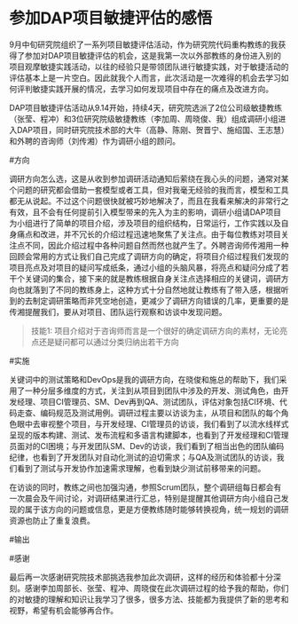 参加DAP项目敏捷评估的感悟
=========================

9月中旬研究院组织了一系列项目敏捷评估活动，作为研究院代码重构教练的我获得了参加对DAP项目敏捷评估的机会，这是我第一次以外部教练的身份进入别的项目观摩敏捷实践活动，以往的经验只是带领团队进行敏捷实践，对于敏捷活动的评估基本上是一片空白。因此就我个人而言，此次活动是一次难得的机会去学习如何评判敏捷实践开展的情况，去学习如何发现项目中存在的痛点及改进方向。

DAP项目敏捷评估活动从9.14开始，持续4天，研究院选派了2位公司级敏捷教练（张莹、程冲）和3位研究院级敏捷教练（李加周、周晓俊、我）组成调研小组进入DAP项目，同时研究院技术部的大牛（高静、陈刚、贺晋宁、施绍国、王志慧）和外聘的咨询师（刘传湘）作为调研小组的顾问。

#方向

调研方向怎么选，这是从收到参加调研活动通知后萦绕在我心头的问题，通常对某个问题的研究都会借助一套模型或者工具，但对我毫无经验的我而言，模型和工具都无从说起。不过这个问题很快就被巧妙地解决了，而且在我看来解决的非常行之有效，且不会有任何提前引入模型带来的先入为主的影响，调研小组请DAP项目为小组进行了简单的项目介绍，涉及项目的组织结构，日常运行，工作实践以及自身痛点和改进，并不冗长的介绍过程迅速地聚焦了关注点。由于每位教练对项目关注点不同，因此介绍过程中各种问题自然而然也就产生了。外聘咨询师传湘用一种回顾会常用的方式让我们自己完成了调研方向的确定，将项目介绍过程我们发现的项目亮点及对项目的疑问写成纸条，通过小组的头脑风暴，将亮点和疑问分成了若干个关键词的集合，接下来的就是教练根据自身关注点选择相应的关键词，调研方向也就落到了不同的教练身上，这种方式十分自然地就让教练有了带入感，根据听到的去制定调研策略而非凭空地创造，更减少了调研方向错误的几率，更重要的是传湘提醒我们，要从对项目、团队运行观察和访谈中发现问题。

>技能1: 项目介绍对于咨询师而言是一个很好的确定调研方向的素材，无论亮点还是疑问都可以通过分类归纳出若干方向

#实施

关键词中的测试策略和DevOps是我的调研方向，在晓俊和施总的帮助下，我们采用了一种分层多维度的方式，关注到从项目到团队中涉及的开发、测试角色，由开发经理、项目CI管理员、SM、Dev再到QA、测试团队，评估对象包括CI环境、代码走查、编码规范及测试用例。调研过程主要以访谈为主，从项目和团队的每个角色眼中去审视整个项目，与开发经理、CI管理员的访谈，我们看到了以流水线样式呈现的版本构建、测试、发布流程和多语言构建脚本，也看到了开发经理和CI管理员面对的CI困境；与开发团队SM、Dev的访谈，我们看到了相当出色的团队编码纪律，也看到了开发团队对自动化测试的迫切需求；与QA及测试团队的访谈，我们看到了测试与开发协作加速需求理解，也看到缺少测试前移带来的问题。

在访谈的同时，教练之间也加强沟通，参照Scrum团队，整个调研组每日都会有一次晨会及午间讨论，对调研结果进行汇总，特别是提醒其他调研方向小组自己发现的属于该方向的问题或信息，更是方便教练随时能够转换视角，统一规划的调研资源也防止了重复浪费。

#输出

#感谢

最后再一次感谢研究院技术部挑选我参加此次调研，这样的经历和体验都十分深刻。感谢李加周部长、张莹、程冲、周晓俊在此次调研过程的给予我的帮助，你们的对敏捷的理解和知识让我学习了很多，很多方法、技能都为我提供了新的思考和视野，希望有机会能够再合作。
